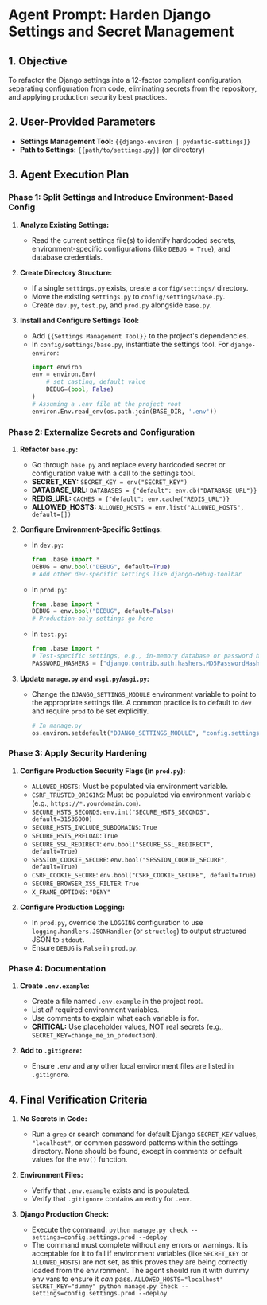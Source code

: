 # Agent Prompt: Harden Django Settings and Secret Management

## 1. Objective

To refactor the Django settings into a 12-factor compliant configuration, separating configuration from code, eliminating secrets from the repository, and applying production security best practices.

## 2. User-Provided Parameters

-   **Settings Management Tool:** `{{django-environ | pydantic-settings}}`
-   **Path to Settings:** `{{path/to/settings.py}}` (or directory)

## 3. Agent Execution Plan

### Phase 1: Split Settings and Introduce Environment-Based Config

1.  **Analyze Existing Settings:**
    -   Read the current settings file(s) to identify hardcoded secrets, environment-specific configurations (like `DEBUG = True`), and database credentials.

2.  **Create Directory Structure:**
    -   If a single `settings.py` exists, create a `config/settings/` directory.
    -   Move the existing `settings.py` to `config/settings/base.py`.
    -   Create `dev.py`, `test.py`, and `prod.py` alongside `base.py`.

3.  **Install and Configure Settings Tool:**
    -   Add `{{Settings Management Tool}}` to the project's dependencies.
    -   In `config/settings/base.py`, instantiate the settings tool. For `django-environ`:
        ```python
        import environ
        env = environ.Env(
            # set casting, default value
            DEBUG=(bool, False)
        )
        # Assuming a .env file at the project root
        environ.Env.read_env(os.path.join(BASE_DIR, '.env'))
        ```

### Phase 2: Externalize Secrets and Configuration

1.  **Refactor `base.py`:**
    -   Go through `base.py` and replace every hardcoded secret or configuration value with a call to the settings tool.
    -   **SECRET_KEY:** `SECRET_KEY = env("SECRET_KEY")`
    -   **DATABASE_URL:** `DATABASES = {"default": env.db("DATABASE_URL")}`
    -   **REDIS_URL:** `CACHES = {"default": env.cache("REDIS_URL")}`
    -   **ALLOWED_HOSTS:** `ALLOWED_HOSTS = env.list("ALLOWED_HOSTS", default=[])`

2.  **Configure Environment-Specific Settings:**
    -   In `dev.py`:
        ```python
        from .base import *
        DEBUG = env.bool("DEBUG", default=True)
        # Add other dev-specific settings like django-debug-toolbar
        ```
    -   In `prod.py`:
        ```python
        from .base import *
        DEBUG = env.bool("DEBUG", default=False)
        # Production-only settings go here
        ```
    -   In `test.py`:
        ```python
        from .base import *
        # Test-specific settings, e.g., in-memory database or password hashers
        PASSWORD_HASHERS = ["django.contrib.auth.hashers.MD5PasswordHasher"]
        ```

3.  **Update `manage.py` and `wsgi.py`/`asgi.py`:**
    -   Change the `DJANGO_SETTINGS_MODULE` environment variable to point to the appropriate settings file. A common practice is to default to `dev` and require `prod` to be set explicitly.
        ```python
        # In manage.py
        os.environ.setdefault("DJANGO_SETTINGS_MODULE", "config.settings.dev")
        ```

### Phase 3: Apply Security Hardening

1.  **Configure Production Security Flags (in `prod.py`):**
    -   `ALLOWED_HOSTS`: Must be populated via environment variable.
    -   `CSRF_TRUSTED_ORIGINS`: Must be populated via environment variable (e.g., `https://*.yourdomain.com`).
    -   `SECURE_HSTS_SECONDS`: `env.int("SECURE_HSTS_SECONDS", default=31536000)`
    -   `SECURE_HSTS_INCLUDE_SUBDOMAINS`: `True`
    -   `SECURE_HSTS_PRELOAD`: `True`
    -   `SECURE_SSL_REDIRECT`: `env.bool("SECURE_SSL_REDIRECT", default=True)`
    -   `SESSION_COOKIE_SECURE`: `env.bool("SESSION_COOKIE_SECURE", default=True)`
    -   `CSRF_COOKIE_SECURE`: `env.bool("CSRF_COOKIE_SECURE", default=True)`
    -   `SECURE_BROWSER_XSS_FILTER`: `True`
    -   `X_FRAME_OPTIONS`: `"DENY"`

2.  **Configure Production Logging:**
    -   In `prod.py`, override the `LOGGING` configuration to use `logging.handlers.JSONHandler` (or `structlog`) to output structured JSON to `stdout`.
    -   Ensure `DEBUG` is `False` in `prod.py`.

### Phase 4: Documentation

1.  **Create `.env.example`:**
    -   Create a file named `.env.example` in the project root.
    -   List *all* required environment variables.
    -   Use comments to explain what each variable is for.
    -   **CRITICAL:** Use placeholder values, NOT real secrets (e.g., `SECRET_KEY=change_me_in_production`).

2.  **Add to `.gitignore`:**
    -   Ensure `.env` and any other local environment files are listed in `.gitignore`.

## 4. Final Verification Criteria

1.  **No Secrets in Code:**
    -   Run a `grep` or search command for default Django `SECRET_KEY` values, `"localhost"`, or common password patterns within the settings directory. None should be found, except in comments or default values for the `env()` function.

2.  **Environment Files:**
    -   Verify that `.env.example` exists and is populated.
    -   Verify that `.gitignore` contains an entry for `.env`.

3.  **Django Production Check:**
    -   Execute the command: `python manage.py check --settings=config.settings.prod --deploy`
    -   The command must complete without any errors or warnings. It is acceptable for it to fail if environment variables (like `SECRET_KEY` or `ALLOWED_HOSTS`) are not set, as this proves they are being correctly loaded from the environment. The agent should run it with dummy env vars to ensure it *can* pass.
    `ALLOWED_HOSTS="localhost" SECRET_KEY="dummy" python manage.py check --settings=config.settings.prod --deploy`
